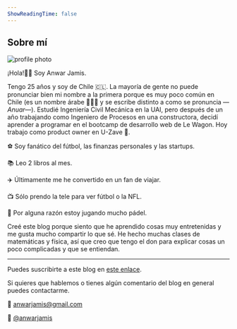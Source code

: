 ```yaml
---
ShowReadingTime: false
---
```

## Sobre mí

![profile photo](/profile_photo.png)

¡Hola!✌🏼 Soy Anwar Jamis.

Tengo 25 años y soy de Chile 🇨🇱. La mayoría de gente no puede pronunciar bien mi nombre a la primera porque es muy poco común en Chile (es un nombre árabe 👳🏾‍♂️ y se escribe distinto a como se pronuncia —*Anuar*—). Estudié Ingeniería Civil Mecánica en la UAI, pero después de un año trabajando como Ingeniero de Procesos en una constructora, decidí aprender a programar en el bootcamp de desarrollo web de Le Wagon. Hoy trabajo como product owner en U-Zave 🚀.

⚽️ Soy fanático del fútbol, las finanzas personales y las startups.

📚 Leo 2 libros al mes.

✈️ Últimamente me he convertido en un fan de viajar.

📺 Sólo prendo la tele para ver fútbol o la NFL.

🎾 Por alguna razón estoy jugando mucho pádel.

Creé este blog porque siento que he aprendido cosas muy entretenidas y me gusta mucho compartir lo que sé. He hecho muchas clases de matemáticas y física, así que creo que tengo el don para explicar cosas un poco complicadas y que se entiendan.

---
Puedes suscribirte a este blog en [este enlace](https://www.anwarjamis.com/subscription/).

Si quieres que hablemos o tienes algún comentario del blog en general puedes contactarme.

💌 anwarjamis@gmail.com

📲 [@anwarjamis](https://instagram.com/anwarjamis)
